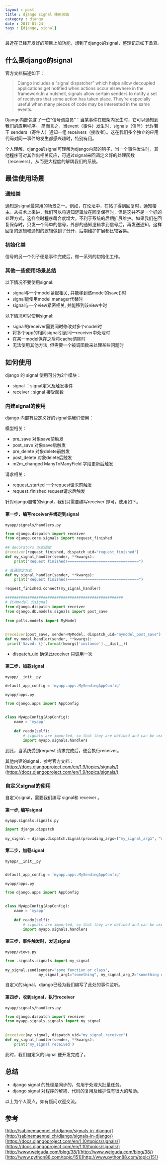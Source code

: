 ```yaml
---
layout : post
title : django signal 使用总结
category : django
date : 2017-01-24
tags : [django, signal]
---
```


最近在已经开发好的项目上加功能，想到了django的signal，整理记录如下备查。

## 什么是django的signal

官方文档描述如下：

>Django includes a “signal dispatcher” which helps allow decoupled applications get notified when actions occur elsewhere in the framework.In a nutshell, signals allow certain senders to notify a set of receivers that some action has taken place. They’re especially useful when many pieces of code may be interested in the same events.

Django内部包含了一位“信号调度员”：当某事件在框架内发生时，它可以通知到我们的应用程序。 简而言之，当event（事件）发生时，signals（信号）允许若干 senders（寄件人）通知一组 receivers（接收者）。这在我们多个独立的应用代码对同一事件的发生都感兴趣时，特别有用。

个人理解，django的signal可理解为django内部的钩子，当一个事件发生时，其他程序可对其作出相关反应，可通过signal来回调定义好的处理函数（receivers），从而更大程度的解耦我们的系统。

## 最佳使用场景

### 通知类　

通知是signal最常用的场景之一。例如，在论坛中，在帖子得到回复时，通知楼主。从技术上来讲，我们可以将通知逻辑放在回复保存时，但是这并不是一个好的处理方式，这样会时程序耦合度增大，不利于系统的后期扩展维护。如果我们在回复保存时，只发一个简单的信号，外部的通知逻辑拿到信号后，再发送通知，这样回复的逻辑和通知的逻辑做到了分开，后期维护扩展都比较容易。

### 初始化类

信号的另一个列子便是事件完成后，做一系列的初始化工作。

### 其他一些使用场景总结

以下情况不要使用signal:

- signal与一个model紧密相关, 并能移到该model的save()时
- signal能使用model manager代替时
- signal与一个view紧密相关, 并能移到该view中时

以下情况可以使用signal:

- signal的receiver需要同时修改对多个model时
- 将多个app的相同signal引到同一receiver中处理时
- 在某一model保存之后将cache清除时
- 无法使用其他方法, 但需要一个被调函数来处理某些问题时

## 如何使用

django 的 signal 使用可分为2个模块：

- signal  ：signal定义及触发事件
- receiver  : signal 接受函数

### 内建signal的使用 

django 内部有些定义好的signal供我们使用：

模型相关：

- pre_save 对象save前触发 
- post_save 对象save后触发
- pre_delete 对象delete前触发
- post_delete 对象delete后触发
- m2m_changed ManyToManyField 字段更新后触发

请求相关：

- request_started 一个request请求前触发 
- request_finished request请求后触发

针对django自带的signal，我们只需要编写receiver 即可，使用如下。

#### 第一步，编写receiver并绑定到signal

`myapp/signals/handlers.py` 
```python
from django.dispatch import receiver
from django.core.signals import request_finished
 
## decorators 方式绑定
@receiver(request_finished, dispatch_uid="request_finished")
def my_signal_handler(sender, **kwargs):
    print("Request finished!================================")

# 普通绑定方式
def my_signal_handler(sender, **kwargs):
    print("Request finished!================================")

request_finished.connect(my_signal_handler)

#####################################################
# 针对model 的signal 
from django.dispatch import receiver
from django.db.models.signals import post_save
 
from polls.models import MyModel
 
 
@receiver(post_save, sender=MyModel, dispatch_uid="mymodel_post_save")
def my_model_handler(sender, **kwargs):
 print('Saved: {}'.format(kwargs['instance'].__dict__))

```
- dispatch_uid 确保此receiver 只调用一次 

#### 第二步，加载signal 

`myapp/__init__py`
```python
default_app_config = 'myapp.apps.MySendingAppConfig'
```

`myapp/apps.py`
```python
from django.apps import AppConfig
 
 
class MyAppConfig(AppConfig):
    name = 'myapp'
 
    def ready(self):
        # signals are imported, so that they are defined and can be used
        import myapp.signals.handlers
```

到此，当系统受到request 请求完成后，便会执行receiver。

其他内建的signal，参考官方文档：
[https://docs.djangoproject.com/en/1.9/topics/signals/](https://docs.djangoproject.com/en/1.9/topics/signals/)


### 自定义signal的使用

自定义signal，需要我们编写 signal和 receiver 。

#### 第一步, 编写signal 

`myapp.signals.signals.py`
```python
import django.dispatch
 
my_signal = django.dispatch.Signal(providing_args=["my_signal_arg1", "my_signal_arg_2"])
```

#### 第二步，加载signal 

`myapp/__init__py`
```python
	
default_app_config = 'myapp.apps.MySendingAppConfig'
```

`myapp/apps.py`
```python
from django.apps import AppConfig
 
 
class MyAppConfig(AppConfig):
    name = 'myapp'
 
    def ready(self):
        # signals are imported, so that they are defined and can be used
        import myapp.signals.handlers
```
  
#### 第三步，事件触发时，发送signal 

`myapp/views.py`
```python 
from .signals.signals import my_signal
 
my_signal.send(sender="some function or class",
               my_signal_arg1="something", my_signal_arg_2="something else"])
```
自定义的signal，django已经为我们编写了此处的事件监听。

#### 第四步，收到signal，执行receiver 

`myapp/signals/handlers.py`
```python
from django.dispatch import receiver
from myapp.signals.signals import my_signal
 
 
@receiver(my_signal, dispatch_uid="my_signal_receiver")
def my_signal_handler(sender, **kwargs):
    print('my_signal received')

```

此时，我们自定义的signal 便开发完成了。


## 总结

- django signal 的处理是同步的，勿用于处理大批量任务。
- django signal 对程序的解耦、代码的复用及维护性有很大的帮助。


以上为个人观点，如有疑问欢迎交流。

## 参考

[http://sabinemaennel.ch/django/signals-in-django/](http://sabinemaennel.ch/django/signals-in-django/)
[https://docs.djangoproject.com/en/1.10/topics/signals/](https://docs.djangoproject.com/en/1.10/topics/signals/)
[http://www.weiguda.com/blog/38/](http://www.weiguda.com/blog/38/)
[http://www.python88.com/topic/151](http://www.python88.com/topic/151)
